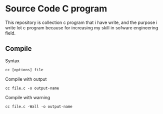 # Source Code C program
This repository is collection c program that i have write, and 
the purpose i write lot c program because for increasing my skill
in sofware engineering field.

## Compile

Syntax

```text
cc [options] file
```

Compile with output

```text
cc file.c -o output-name
```

Compile with warning

```text
cc file.c -Wall -o output-name
```

